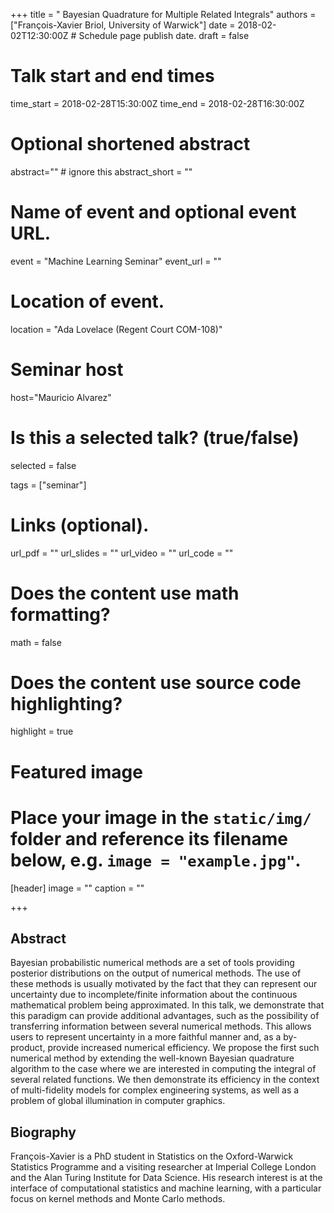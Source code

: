 +++
title = " Bayesian Quadrature for Multiple Related Integrals"
authors = ["François-Xavier Briol, University of Warwick"]
date = 2018-02-02T12:30:00Z  # Schedule page publish date.
draft = false

# Talk start and end times
time_start = 2018-02-28T15:30:00Z
time_end = 2018-02-28T16:30:00Z

# Optional shortened abstract
abstract="" # ignore this
abstract_short = ""

# Name of event and optional event URL.
event = "Machine Learning Seminar"
event_url = ""

# Location of event.
location = "Ada Lovelace (Regent Court COM-108)"

# Seminar host
host="Mauricio Alvarez"

# Is this a selected talk? (true/false)
selected = false

tags = ["seminar"]

# Links (optional).
url_pdf = ""
url_slides = ""
url_video = ""
url_code = ""

# Does the content use math formatting?
math = false

# Does the content use source code highlighting?
highlight = true

# Featured image
# Place your image in the `static/img/` folder and reference its filename below, e.g. `image = "example.jpg"`.
[header]
image = ""
caption = ""

+++

## Abstract

Bayesian probabilistic numerical methods are a set of tools providing posterior distributions on the output of numerical methods. The use of these methods is usually motivated by the fact that they can represent our uncertainty due to incomplete/finite information about the continuous mathematical problem being approximated. In this talk, we demonstrate that this paradigm can provide additional advantages, such as the possibility of transferring information between several numerical methods. This allows users to represent uncertainty in a more faithful manner and, as a by-product, provide increased numerical efficiency. We propose the first such numerical method by extending the well-known Bayesian quadrature algorithm to the case where we are interested in computing the integral of several related functions. We then demonstrate its efficiency in the context of multi-fidelity models for complex engineering systems, as well as a problem of global illumination in computer graphics.

## Biography

François-Xavier is a PhD student in Statistics on the Oxford-Warwick Statistics Programme and a visiting researcher at Imperial College London and the Alan Turing Institute for Data Science. His research interest is at the interface of computational statistics and machine learning, with a particular focus on kernel methods and Monte Carlo methods.

